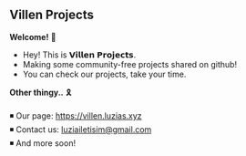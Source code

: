 ## **Villen Projects**

**Welcome!** 🏴
- Hey! This is 𝗩𝗶𝗹𝗹𝗲𝗻 𝗣𝗿𝗼𝗷𝗲𝗰𝘁𝘀.
- Making some community-free projects shared on github!
- You can check our projects, take your time.

**Other thingy..** 🎗️ <br> <br>
  ◾ Our page: https://villen.luzias.xyz <br>
  ◾ Contact us: luziailetisim@gmail.com <br>
  ◾ And more soon! <br>
